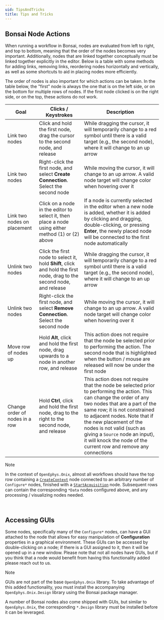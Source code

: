```yaml
---
uid: TipsAndTricks
title: Tips and Tricks
---
```


## Bonsai Node Actions

When running a workflow in Bonsai, nodes are evaluated from left to right, and top to bottom, meaning that the order of the nodes becomes very important. Additionally, nodes that are linked together conceptually must be linked together explicitly in the editor. Below is a table with some methods for adding links, removing links, reordering nodes horizontally and vertically, as well as some shortcuts to aid in placing nodes more efficiently.

The order of nodes is also important for which actions can be taken. In the table below, the "first" node is always the one that is on the left side, or on the bottom for multiple rows of nodes. If the first node clicked is on the right side, or on the top, these actions do not work.

| Goal | Clicks / Keystrokes | Description |
| ---- | ------------------- | ----------- |
| Link two nodes | Click and hold the first node, drag the cursor to the second node, and release | While dragging the cursor, it will temporarily change to a red symbol until there is a valid target (e.g., the second node), where it will change to an up arrow |
| Link two nodes | Right-click the first node, and select **Create Connection**. Select the second node | While moving the cursor, it will change to an up arrow. A valid node target will change color when hovering over it |
| Link two nodes on placement | Click on a node in the editor to select it, then place a node using either method (1) or (2) above | If a node is currently selected in the editor when a new node is added, whether it is added by clicking and dragging, double-clicking, or pressing **Enter**, the newly placed node will be connected to the first node automatically |
| Unlink two nodes | Click the first node to select it, hold **Shift**, click and hold the first node, drag to the second node, and release | While dragging the cursor, it will temporarily change to a red symbol until there is a valid target (e.g., the second node), where it will change to an up arrow |
| Unlink two nodes | Right-click the first node, and select **Remove Connection**. Select the second node | While moving the cursor, it will change to an up arrow. A valid node target will change color when hovering over it |
| Move row of nodes up | Hold **Alt**, click and hold the first node, drag upwards to a node in another row, and release | This action does not require that the node be selected prior to performing the action. The second node that is highlighted when the button / mouse are released will now be under the first node |
| Change order of nodes in a row | Hold **Ctrl**, click and hold the first node, drag to the right to the second node, and release | This action does not require that the node be selected prior to performing the action. This can change the order of any two nodes that are a part of the same row; it is not constrained to adjacent nodes. Note that if the new placement of the nodes is not valid (such as giving a `Source` node an input), it will knock the node of the current row and remove any connections |

> [!Note]
> In the context of `OpenEphys.Onix`, almost all workflows should have the top row containing a [`CreateContext`](xref:OpenEphys.Onix.CreateContext) node connected to an arbitrary number of `Configure*` nodes, finished with a [`StartAcquisition`](xref:OpenEphys.Onix.StartAcquisition) node. Subsequent rows can contain the corresponding `*Data` nodes configured above, and any processing / visualizing nodes needed.

<br>

## Accessing GUIs

Some nodes, specifically many of the `Configure*` nodes, can have a GUI attached to the node that allows for easy manipulation of **Configuration** properties in a graphical environment. These GUIs can be accessed by double-clicking on a node; if there is a GUI assigned to it, then it will be opened up in a new window. Please note that not all nodes have GUIs, but if you think that a node would benefit from having this functionality added please reach out to us.

> [!Note]
> GUIs are not part of the base `OpenEphys.Onix` library. To take advantage of this added functionality, you must install the accompanying `OpenEphys.Onix.Design` library using the Bonsai package manager.

A number of Bonsai nodes also come shipped with GUIs, but similar to `OpenEphys.Onix`, the corresponding `*.Design` library must be installed before it can be leveraged.
